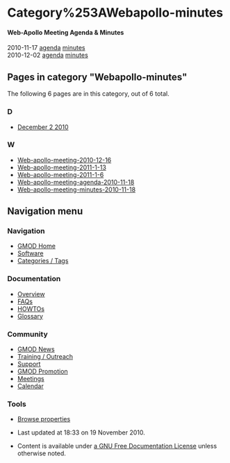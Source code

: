



<span id="top"></span>




# <span dir="auto">Category%253AWebapollo-minutes</span>









#### <span id="Web-Apollo_Meeting_Agenda_.26_Minutes" class="mw-headline">Web-Apollo Meeting Agenda & Minutes</span>

2010-11-17
[agenda](Web-apollo-meeting-agenda-2010-11-18 "Web-apollo-meeting-agenda-2010-11-18")
[minutes](Web-apollo-meeting-minutes-2010-11-18 "Web-apollo-meeting-minutes-2010-11-18")  
2010-12-02 <a
href="http://gmod.org/mediawiki/index.php?title=Web-apollo-meeting-agenda-2010-12-02&amp;action=edit&amp;redlink=1"
class="new"
title="Web-apollo-meeting-agenda-2010-12-02 (page does not exist)">agenda</a>
[minutes](Web-apollo-meeting-minutes-2010-12-02 "Web-apollo-meeting-minutes-2010-12-02")  


## Pages in category "Webapollo-minutes"

The following 6 pages are in this category, out of 6 total.



### D

- [December 2 2010](December_2_2010 "December 2 2010")

### W

- [Web-apollo-meeting-2010-12-16](Web-apollo-meeting-2010-12-16 "Web-apollo-meeting-2010-12-16")
- [Web-apollo-meeting-2011-1-13](Web-apollo-meeting-2011-1-13 "Web-apollo-meeting-2011-1-13")
- [Web-apollo-meeting-2011-1-6](Web-apollo-meeting-2011-1-6 "Web-apollo-meeting-2011-1-6")
- [Web-apollo-meeting-agenda-2010-11-18](Web-apollo-meeting-agenda-2010-11-18 "Web-apollo-meeting-agenda-2010-11-18")
- [Web-apollo-meeting-minutes-2010-11-18](Web-apollo-meeting-minutes-2010-11-18 "Web-apollo-meeting-minutes-2010-11-18")








## Navigation menu









### Navigation



- <span id="n-GMOD-Home">[GMOD Home](Main_Page)</span>
- <span id="n-Software">[Software](GMOD_Components)</span>
- <span id="n-Categories-.2F-Tags">[Categories /
  Tags](Categories)</span>




### Documentation



- <span id="n-Overview">[Overview](Overview)</span>
- <span id="n-FAQs">[FAQs](Category%253AFAQ)</span>
- <span id="n-HOWTOs">[HOWTOs](Category%253AHOWTO)</span>
- <span id="n-Glossary">[Glossary](Glossary)</span>




### Community



- <span id="n-GMOD-News">[GMOD News](GMOD_News)</span>
- <span id="n-Training-.2F-Outreach">[Training /
  Outreach](Training_and_Outreach)</span>
- <span id="n-Support">[Support](Support)</span>
- <span id="n-GMOD-Promotion">[GMOD Promotion](GMOD_Promotion)</span>
- <span id="n-Meetings">[Meetings](Meetings)</span>
- <span id="n-Calendar">[Calendar](Calendar)</span>




### Tools

- <span id="t-smwbrowselink"><a href="Special%253ABrowse/Category%253AWebapollo-2Dminutes"
  rel="smw-browse">Browse properties</a></span>



- <span id="footer-info-lastmod">Last updated at 18:33 on 19 November
  2010.</span>
<!-- - <span id="footer-info-viewcount">18,185 page views.</span> -->
- <span id="footer-info-copyright">Content is available under
  <a href="http://www.gnu.org/licenses/fdl-1.3.html" class="external"
  rel="nofollow">a GNU Free Documentation License</a> unless otherwise
  noted.</span>

<!-- -->



<!-- -->




